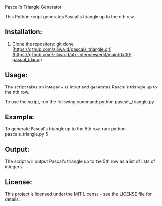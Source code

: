 Pascal's Triangle Generator

This Python script generates Pascal's triangle up to the nth row.

Installation:
------------
1. Clone the repository:
    git clone [https://github.com/ziliwalid/pascals_triangle.git](https://github.com/ziliwalid/alx-interview/edit/main/0x00-pascal_triangl)


Usage:
-----
The script takes an integer `n` as input and generates Pascal's triangle up to the nth row.

To use the script, run the following command:
    python pascals_triangle.py <n>

Example:
--------
To generate Pascal's triangle up to the 5th row, run:
    python pascals_triangle.py 5

Output:
-------
The script will output Pascal's triangle up to the 5th row as a list of lists of integers.

License:
--------
This project is licensed under the MIT License - see the LICENSE file for details.
